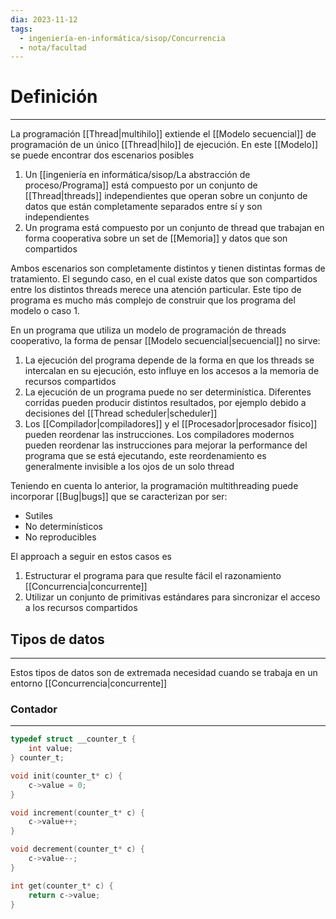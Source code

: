 ```yaml
---
dia: 2023-11-12
tags:
  - ingeniería-en-informática/sisop/Concurrencia
  - nota/facultad
---
```

# Definición
---
La programación [[Thread|multihilo]] extiende el [[Modelo secuencial]] de programación de un único [[Thread|hilo]] de ejecución. En este [[Modelo]] se puede encontrar dos escenarios posibles
1. Un [[ingeniería en informática/sisop/La abstracción de proceso/Programa]] está compuesto por un conjunto de [[Thread|threads]] independientes que operan sobre un conjunto de datos que están completamente separados entre sí y son independientes
2. Un programa está compuesto por un conjunto de thread que trabajan en forma cooperativa sobre un set de [[Memoria]] y datos que son compartidos

Ambos escenarios son completamente distintos y tienen distintas formas de tratamiento. El segundo caso, en el cual existe datos que son compartidos entre los distintos threads merece una atención particular. Este tipo de programa es mucho más complejo de construir que los programa del modelo o caso 1.

En un programa que utiliza un modelo de programación de threads cooperativo, la forma de pensar [[Modelo secuencial|secuencial]] no sirve:
1. La ejecución del programa depende de la forma en que los threads se intercalan en su ejecución, esto influye en los accesos a la memoria de recursos compartidos
2. La ejecución de un programa puede no ser determinística. Diferentes corridas pueden producir distintos resultados, por ejemplo debido a decisiones del [[Thread scheduler|scheduler]]
3. Los [[Compilador|compiladores]] y el [[Procesador|procesador físico]] pueden reordenar las instrucciones. Los compiladores modernos pueden reordenar las instrucciones para mejorar la performance del programa que se está ejecutando, este reordenamiento es generalmente invisible a los ojos de un solo thread

Teniendo en cuenta lo anterior, la programación multithreading puede incorporar [[Bug|bugs]] que se caracterizan por ser:
* Sutiles
* No determinísticos
* No reproducibles

El approach a seguir en estos casos es
1. Estructurar el programa para que resulte fácil el razonamiento [[Concurrencia|concurrente]] 
2. Utilizar un conjunto de primitivas estándares para sincronizar el acceso a los recursos compartidos

## Tipos de datos
---
Estos tipos de datos son de extremada necesidad cuando se trabaja en un entorno [[Concurrencia|concurrente]]

### Contador
---
```c
typedef struct __counter_t { 
	int value; 
} counter_t; 

void init(counter_t* c) { 
	c->value = 0; 
} 

void increment(counter_t* c) { 
	c->value++; 
} 

void decrement(counter_t* c) { 
	c->value--; 
} 

int get(counter_t* c) { 
	return c->value; 
}
```